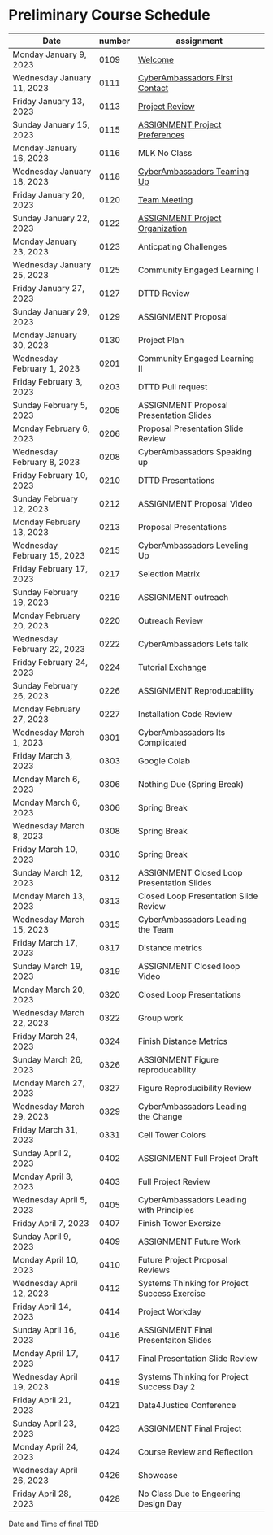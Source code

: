 # Preliminary Course Schedule  

| Date |  number | assignment |
|------|---------|------------|
|  Monday January 9, 2023  | 0109 |  [Welcome](0109-Welcome) |
|  Wednesday January 11, 2023  | 0111 |  [CyberAmbassadors First Contact](0111-CyberAmbassadors_First_Contact) |
|  Friday January 13, 2023  | 0113 |  [Project Review](0113-Project_Review) |
|  Sunday January 15, 2023  | 0115 |  [ASSIGNMENT Project Preferences](0115-ASSIGNMENT_Project_Preferences) |
| Monday January 16, 2023   | 0116 | MLK No Class |
|  Wednesday January 18, 2023  | 0118 |  [CyberAmbassadors Teaming Up](0118-CyberAmbassadors_Teaming_Up) |
|  Friday January 20, 2023  | 0120 |  [Team Meeting](0120-Team_Meeting) |
|  Sunday January 22, 2023  | 0122 |  [ASSIGNMENT Project Organization](0122-ASSIGNMENT_Project_Organization) |
| Monday January 23, 2023   | 0123 | Anticpating Challenges |
| Wednesday January 25, 2023   | 0125 | Community Engaged Learning I |
| Friday January 27, 2023   | 0127 | DTTD Review |
| Sunday January 29, 2023   | 0129 | ASSIGNMENT Proposal |
| Monday January 30, 2023   | 0130 | Project Plan |
| Wednesday February 1, 2023   | 0201 | Community Engaged Learning II |
| Friday February 3, 2023   | 0203 | DTTD Pull request |
| Sunday February 5, 2023   | 0205 | ASSIGNMENT Proposal Presentation Slides |
| Monday February 6, 2023   | 0206 | Proposal Presentation Slide Review |
| Wednesday February 8, 2023   | 0208 | CyberAmbassadors Speaking up |
| Friday February 10, 2023   | 0210 | DTTD Presentations |
| Sunday February 12, 2023   | 0212 | ASSIGNMENT Proposal Video |
| Monday February 13, 2023   | 0213 | Proposal Presentations |
| Wednesday February 15, 2023   | 0215 | CyberAmbassadors Leveling Up |
| Friday February 17, 2023   | 0217 | Selection Matrix |
| Sunday February 19, 2023   | 0219 | ASSIGNMENT outreach |
| Monday February 20, 2023   | 0220 | Outreach Review |
| Wednesday February 22, 2023   | 0222 | CyberAmbassadors Lets talk |
| Friday February 24, 2023   | 0224 | Tutorial Exchange |
| Sunday February 26, 2023   | 0226 | ASSIGNMENT Reproducability |
| Monday February 27, 2023   | 0227 | Installation Code Review |
| Wednesday March 1, 2023   | 0301 | CyberAmbassadors Its Complicated |
| Friday March 3, 2023   | 0303 | Google Colab |
| Monday March 6, 2023   | 0306 | Nothing Due (Spring Break) |
| Monday March 6, 2023   | 0306 | Spring Break |
| Wednesday March 8, 2023   | 0308 | Spring Break |
| Friday March 10, 2023   | 0310 | Spring Break |
| Sunday March 12, 2023   | 0312 | ASSIGNMENT Closed Loop Presentation Slides |
| Monday March 13, 2023   | 0313 | Closed Loop Presentation Slide Review |
| Wednesday March 15, 2023   | 0315 | CyberAmbassadors Leading the Team |
| Friday March 17, 2023   | 0317 | Distance metrics |
| Sunday March 19, 2023   | 0319 | ASSIGNMENT Closed loop Video |
| Monday March 20, 2023   | 0320 | Closed Loop Presentations |
| Wednesday March 22, 2023   | 0322 | Group work |
| Friday March 24, 2023   | 0324 | Finish Distance Metrics |
| Sunday March 26, 2023   | 0326 | ASSIGNMENT Figure reproducability |
| Monday March 27, 2023   | 0327 | Figure Reproducibility Review |
| Wednesday March 29, 2023   | 0329 | CyberAmbassadors Leading the Change |
| Friday March 31, 2023   | 0331 | Cell Tower Colors |
| Sunday April 2, 2023   | 0402 | ASSIGNMENT Full Project Draft |
| Monday April 3, 2023   | 0403 | Full Project Review |
| Wednesday April 5, 2023   | 0405 | CyberAmbassadors Leading with Principles |
| Friday April 7, 2023   | 0407 | Finish Tower Exersize |
| Sunday April 9, 2023   | 0409 | ASSIGNMENT Future Work |
| Monday April 10, 2023   | 0410 | Future Project Proposal Reviews |
| Wednesday April 12, 2023   | 0412 | Systems Thinking for Project Success Exercise |
| Friday April 14, 2023   | 0414 | Project Workday |
| Sunday April 16, 2023   | 0416 | ASSIGNMENT Final Presentaiton Slides |
| Monday April 17, 2023   | 0417 | Final Presentation Slide Review |
| Wednesday April 19, 2023   | 0419 | Systems Thinking for Project Success Day 2 |
| Friday April 21, 2023   | 0421 | Data4Justice Conference |
| Sunday April 23, 2023   | 0423 | ASSIGNMENT Final Project |
| Monday April 24, 2023   | 0424 | Course Review and Reflection |
| Wednesday April 26, 2023   | 0426 | Showcase |
| Friday April 28, 2023   | 0428 | No Class Due to Engeering Design Day |

Date and Time of final TBD
